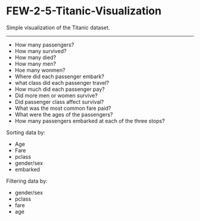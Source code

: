 # FEW-2-5-Titanic-Visualization

Simple visualization of the Titanic dataset. 
___________________________________________________________________
- How many passengers? 
- How many survived? 
- How many died? 
- How many men? 
- Hoe many wonmen?
- Where did each passenger embark? 
- what class did each passenger travel? 
- How much did each passenger pay? 
- Did more men or women survive?
- Did passenger class affect survival?
- What was the most common fare paid? 
- What were the ages of the passengers? 
- How many passengers embarked at each of the three stops? 

Sorting data by:

- Age
- Fare
- pclass
- gender/sex
- embarked

Filtering data by: 

- gender/sex
- pclass
- fare
- age

